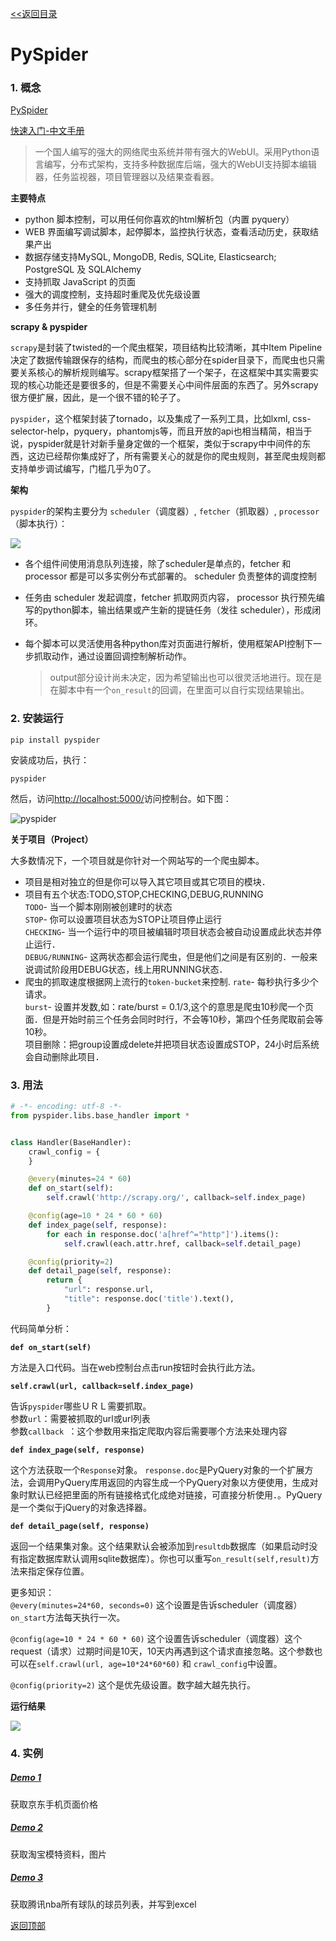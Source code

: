 <a href="../README.md" name="top"><<返回目录</a>

# PySpider

### 1. 概念

[PySpider](http://docs.pyspider.org/en/latest/)

[快速入门-中文手册](http://www.pyspider.cn/book/pyspider/pyspider-Quickstart-2.html)

>一个国人编写的强大的网络爬虫系统并带有强大的WebUI。采用Python语言编写，分布式架构，支持多种数据库后端，强大的WebUI支持脚本编辑器，任务监视器，项目管理器以及结果查看器。	

**主要特点**

* python 脚本控制，可以用任何你喜欢的html解析包（内置 pyquery）
* WEB 界面编写调试脚本，起停脚本，监控执行状态，查看活动历史，获取结果产出
* 数据存储支持MySQL, MongoDB, Redis, SQLite, Elasticsearch; PostgreSQL 及 SQLAlchemy
* 支持抓取 JavaScript 的页面
* 强大的调度控制，支持超时重爬及优先级设置
* 多任务并行，健全的任务管理机制



**scrapy & pyspider**

`scrapy`是封装了twisted的一个爬虫框架，项目结构比较清晰，其中Item Pipeline决定了数据传输跟保存的结构，而爬虫的核心部分在spider目录下，而爬虫也只需要关系核心的解析规则编写。scrapy框架搭了一个架子，在这框架中其实需要实现的核心功能还是要很多的，但是不需要关心中间件层面的东西了。另外scrapy很方便扩展，因此，是一个很不错的轮子了。   

`pyspider`，这个框架封装了tornado，以及集成了一系列工具，比如lxml, css-selector-help，pyquery，phantomjs等，而且开放的api也相当精简，相当于说，pyspider就是针对新手量身定做的一个框架，类似于scrapy中中间件的东西，这边已经帮你集成好了，所有需要关心的就是你的爬虫规则，甚至爬虫规则都支持单步调试编写，门槛几乎为0了。


**架构**

`pyspider`的架构主要分为 `scheduler`（调度器）, `fetcher`（抓取器）, `processor`（脚本执行）：

![](img/pyspider1.png)

* 各个组件间使用消息队列连接，除了scheduler是单点的，fetcher 和 processor 都是可以多实例分布式部署的。 scheduler 负责整体的调度控制
* 任务由 scheduler 发起调度，fetcher 抓取网页内容， processor 执行预先编写的python脚本，输出结果或产生新的提链任务（发往 scheduler），形成闭环。
* 每个脚本可以灵活使用各种python库对页面进行解析，使用框架API控制下一步抓取动作，通过设置回调控制解析动作。   

	> output部分设计尚未决定，因为希望输出也可以很灵活地进行。现在是在脚本中有一个`on_result`的回调，在里面可以自行实现结果输出。


### 2. 安装运行

```shell
pip install pyspider
```
安装成功后，执行：

```shell
pyspider
```

然后，访问<http://localhost:5000/>访问控制台。如下图：


![pyspider](img/pyspider.png)

**关于项目（Project）**

大多数情况下，一个项目就是你针对一个网站写的一个爬虫脚本。

* 项目是相对独立的但是你可以导入其它项目或其它项目的模块．
* 项目有五个状态:TODO,STOP,CHECKING,DEBUG,RUNNING   
`TODO`- 当一个脚本刚刚被创建时的状态   
`STOP`- 你可以设置项目状态为STOP让项目停止运行   
`CHECKING`- 当一个运行中的项目被编辑时项目状态会被自动设置成此状态并停止运行．   
`DEBUG/RUNNING`- 这两状态都会运行爬虫，但是他们之间是有区别的．一般来说调试阶段用DEBUG状态，线上用RUNNING状态．   
* 爬虫的抓取速度根据网上流行的`token-bucket`来控制.
`rate`- 每秒执行多少个请求。   
`burst`- 设置并发数,如：rate/burst = 0.1/3,这个的意思是爬虫10秒爬一个页面．但是开始时前三个任务会同时时行，不会等10秒，第四个任务爬取前会等10秒。      
项目删除：把group设置成delete并把项目状态设置成STOP，24小时后系统会自动删除此项目．

### 3. 用法


```python
# -*- encoding: utf-8 -*-
from pyspider.libs.base_handler import *


class Handler(BaseHandler):
    crawl_config = {
    }

    @every(minutes=24 * 60)
    def on_start(self):
        self.crawl('http://scrapy.org/', callback=self.index_page)

    @config(age=10 * 24 * 60 * 60)
    def index_page(self, response):
        for each in response.doc('a[href^="http"]').items():
            self.crawl(each.attr.href, callback=self.detail_page)

    @config(priority=2)
    def detail_page(self, response):
        return {
            "url": response.url,
            "title": response.doc('title').text(),
        }
```
代码简单分析：  
 
**`def on_start(self)`**   

方法是入口代码。当在web控制台点击run按钮时会执行此方法。

**`self.crawl(url, callback=self.index_page)`**   

告诉`pyspider`哪些ＵＲＬ需要抓取。   
参数`url`：需要被抓取的url或url列表   
参数`callback `：这个参数用来指定爬取内容后需要哪个方法来处理内容 


**`def index_page(self, response)`**   

这个方法获取一个`Response`对象。 `response.doc`是PyQuery对象的一个扩展方法，会调用PyQuery库用返回的内容生成一个PyQuery对象以方便使用，生成对象时默认已经把里面的所有链接格式化成绝对链接，可直接分析使用．。PyQuery是一个类似于jQuery的对象选择器。

**`def detail_page(self, response)`**   

返回一个结果集对象。这个结果默认会被添加到`resultdb`数据库（如果启动时没有指定数据库默认调用sqlite数据库）。你也可以重写`on_result(self,result)`方法来指定保存位置。

更多知识：   
`@every(minutes=24*60, seconds=0)` 这个设置是告诉scheduler（调度器）`on_start`方法每天执行一次。

`@config(age=10 * 24 * 60 * 60)` 这个设置告诉scheduler（调度器）这个request（请求）过期时间是10天，10天内再遇到这个请求直接忽略。这个参数也可以在`self.crawl(url, age=10*24*60*60)` 和 `crawl_config`中设置。

`@config(priority=2)` 这个是优先级设置。数字越大越先执行。

**运行结果**

![](img/pyspider_demo1.png)

### 4. 实例

##### [Demo 1](https://github.com/JHFighting/python_spider/blob/master/PySpider/jingdong_phone.py) 

获取京东手机页面价格


##### [Demo 2](https://github.com/JHFighting/python_spider/blob/master/PySpider/taobao_pic.py)

获取淘宝模特资料，图片

##### [Demo 3](https://github.com/JHFighting/python_spider/blob/master/PySpider/nba_player.py)

获取腾讯nba所有球队的球员列表，并写到excel


 [返回顶部](#top)